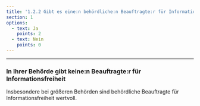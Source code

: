 ```yaml
---
title: '1.2.2 Gibt es eine:n behördliche:n Beauftragte:r für Informationsfreiheit?'
section: 1
options:
  - text: Ja
    points: 2
  - text: Nein
    points: 0
---
```


---

### In Ihrer Behörde gibt keine:n Beauftragte:r für Informationsfreiheit

Insbesondere bei größeren Behörden sind behördliche Beauftragte für Informationsfreiheit wertvoll.
